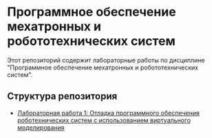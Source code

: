 # Программное обеспечение мехатронных и робототехнических систем

Этот репозиторий содержит лабораторные работы по дисциплине "Программное обеспечение мехатронных и робототехнических систем".

## Структура репозитория

- [Лабораторная работа 1: Отладка программного обеспечения роботехнических систем с использованием виртуального моделирования](lab1/)
